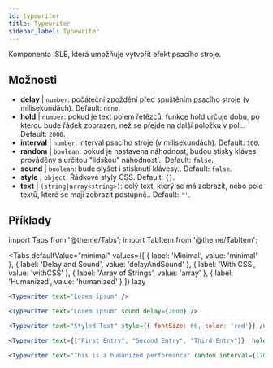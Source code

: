 ```yaml
---
id: typewriter 
title: Typewriter
sidebar_label: Typewriter
---
```


Komponenta ISLE, která umožňuje vytvořit efekt psacího stroje.

## Možnosti

* __delay__ | `number`: počáteční zpoždění před spuštěním psacího stroje (v milisekundách). Default: `none`.
* __hold__ | `number`: pokud je text polem řetězců, funkce hold určuje dobu, po kterou bude řádek zobrazen, než se přejde na další položku v poli.. Default: `2000`.
* __interval__ | `number`: interval psacího stroje (v milisekundách). Default: `100`.
* __random__ | `boolean`: pokud je nastavena náhodnost, budou stisky kláves prováděny s určitou "lidskou" náhodností.. Default: `false`.
* __sound__ | `boolean`: bude slyšet i stisknutí klávesy.. Default: `false`.
* __style__ | `object`: Řádkové styly CSS. Default: `{}`.
* __text__ | `(string|array<string>)`: celý text, který se má zobrazit, nebo pole textů, které se mají zobrazit postupně.. Default: `''`.


## Příklady

import Tabs from '@theme/Tabs';
import TabItem from '@theme/TabItem';

<Tabs
    defaultValue="minimal"
    values={[
        { label: 'Minimal', value: 'minimal' },
        { label: 'Delay and Sound', value: 'delayAndSound' },
        { label: 'With CSS', value: 'withCSS' },
        { label: 'Array of Strings', value: 'array' },
        { label: 'Humanized', value: 'humanized' }
    ]}
    lazy
>

<TabItem value="minimal">

```jsx live
<Typewriter text="Lorem ipsum" />
```

</TabItem>

<TabItem value="delayAndSound">

```jsx live
<Typewriter text="Lorem ipsum" sound delay={2000} />
```

</TabItem>

<TabItem value="withCSS">

```jsx live
<Typewriter text="Styled Text" style={{ fontSize: 66, color: 'red'}} />
```

</TabItem>

<TabItem value="array">

```jsx live
<Typewriter text={["First Entry", "Second Entry", "Third Entry"]}  hold={2000} />
```

</TabItem>

<TabItem value="humanized">

```jsx live
<Typewriter text="This is a humanized performance" random interval={170} />
```

</TabItem>

</Tabs>

